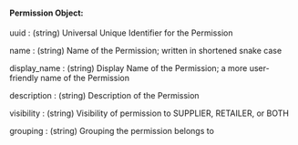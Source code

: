 #### Permission Object:

uuid
: (string) Universal Unique Identifier for the Permission

name
: (string) Name of the Permission; written in shortened snake case

display_name
: (string) Display Name of the Permission; a more user-friendly name of the Permission

description
: (string) Description of the Permission

visibility
: (string) Visibility of permission to SUPPLIER, RETAILER, or BOTH

grouping
: (string) Grouping the permission belongs to